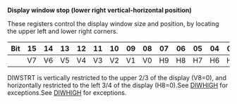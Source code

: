**Display window stop (lower right vertical-horizontal position)**

These registers control the display window size and position, by locating the upper left and lower right corners.

| Bit| 15| 14| 13| 12| 11| 10| 09| 08| 07| 06| 05| 04| 03| 02| 01| 00  |
|---|---|---|---|---|---|---|---|---|---|---|---|---|---|---|---|---  |
|| V7| V6| V5| V4| V3| V2| V1| V0| H9| H8| H7| H6| H5| H4| H3| H2|

DIWSTRT is vertically restricted to the upper 2/3 of the display (V8=0), and horizontally restricted to the left 3/4 of the display (H8=0).See [DIWHIGH](/hardware:diwhigh) for exceptions.See [DIWHIGH](/hardware:diwhigh) for exceptions.

